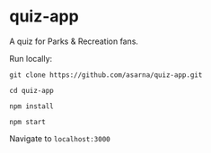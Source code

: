# quiz-app

A quiz for Parks & Recreation fans.

Run locally:

`git clone https://github.com/asarna/quiz-app.git`

`cd quiz-app`

`npm install`

`npm start`

Navigate to `localhost:3000`
